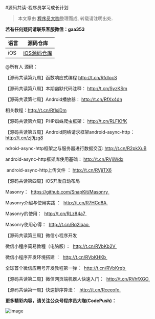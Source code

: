#源码共读-程序员学习成长计划



> 本文章由 [程序员大咖](http://dwz.cn/codepush)整理而成, 转载请注明出处.

**若有任何疑问请联系客服微信：gaa353**


语言 | 源码仓库
------- | -------
iOS|[iOS源码仓库](https://github.com/worldligang/CodeReading/blob/master/code/ios/ios.md)




@所有人 源码：  

【源码共读第九周】函数响应式编程
http://t.cn/RfdlocS

【源码共读第八周】本期幽默代码注释： 
http://t.cn/SyzKSm

【源码共读第七周】Android播放器： 
http://t.cn/RfXx4dn

相关教程：http://t.cn/RfIsjDm 

【源码共读第六周】PHP蜘蛛爬虫框架： 
http://t.cn/RLFIOfK

【源码共读第五周】Android网络请求框架android-async-http： 
http://t.cn/zj9jzg8 

ndroid-async-http框架之与服务器进行数据交互: 
http://t.cn/R2pkXuB 

android-async-http框架库使用基础： 
http://t.cn/RVjiWdx 

 android-async-http上传文件 ： 
http://t.cn/RVjiTX6 

【源码共读第四周】iOS开发自动布局  

Masonry：  
https://github.com/SnapKit/Masonry  

Masonry介绍与使用实践 ：  
http://t.cn/R7HCd8A  

Masonry的使用：  
http://t.cn/RLz84a7  

Masonry使用心得：  
http://t.cn/Rq2lqao  

【源码共读第三周】微信小程序开发  

微信小程序简易教程（电脑版）：  
http://t.cn/RVbKb2V  

微信小程序开发环境搭建 ：  
http://t.cn/RVbKHKb  

全球首个微信应用号开发教程第一弹：  
http://t.cn/RVbKrqb  

【源码共读第二周】微信网页端机器人快速入门：  
http://t.cn/RVhfXGO  

【源码共读第一周】快速排序算法：  
http://t.cn/Rceeofo   

**更多精彩内容，请关注公众号程序员大咖(CodePush)：**

![image](https://github.com/worldligang/CodeReading/blob/master/image/codepush.jpg)